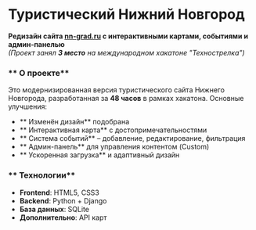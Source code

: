 # Туристический Нижний Новгород
**Редизайн сайта [nn-grad.ru](http://nn-grad.ru) с интерактивными картами, событиями и админ-панелью**  
*(Проект занял **3 место** на международном хакатоне "Технострелка")*  

### ** О проекте**  
Это модернизированная версия туристического сайта Нижнего Новгорода, разработанная за **48 часов** в рамках хакатона. Основные улучшения:  
- ** Изменён дизайн** подобрана 
- ** Интерактивная карта** с достопримечательностями
- ** Система событий** – добавление, редактирование, фильтрация  
- ** Админ-панель** для управления контентом (Custom)  
- ** Ускоренная загрузка** и адаптивный дизайн

### ** Технологии**  
- **Frontend**: HTML5, CSS3
- **Backend**: Python + Django
- **База данных**: SQLite  
- **Дополнительно**: API карт
